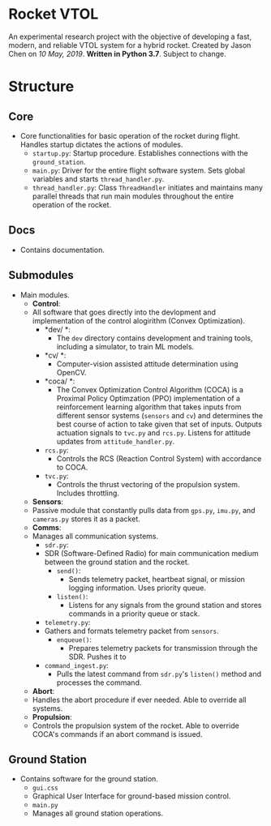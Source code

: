 # Rocket VTOL
An experimental research project with the objective of developing a fast, modern, and reliable VTOL system for a hybrid rocket.
Created by Jason Chen on _10 May, 2019_. **Written in Python 3.7**. Subject to change.

# Structure
## Core 
- Core functionalities for basic operation of the rocket during flight. Handles startup dictates the actions of modules.
    - `startup.py`: 
    Startup procedure. Establishes connections with the `ground_station`.
    - `main.py`: 
    Driver for the entire flight software system. Sets global variables and starts `thread_handler.py`.
    - `thread_handler.py`: 
    Class `ThreadHandler` initiates and maintains many parallel threads that run main modules throughout the entire operation of
    the rocket.
## Docs
- Contains documentation.

## Submodules
- Main modules.
    - **Control**: 
    - All software that goes directly into the devlopment and implementation of the control alogirithm (Convex Optimization).
        - *dev/ *: 
            - The `dev` directory contains development and training tools, including a simulator, to train ML models.
        - *cv/ *: 
            - Computer-vision assisted attitude determination using OpenCV.
        - *coca/ *: 
            - The Convex Optimization Control Algorithm (COCA) is a Proximal Policy Optimzation (PPO) implementation of a
            reinforcement learning algorithm that takes inputs from different sensor systems (`sensors` and `cv`) and determines
            the best course of
            action to take given that set of inputs. Outputs actuation signals to `tvc.py` and `rcs.py`. Listens for attitude
            updates from `attitude_handler.py`.
        - `rcs.py`: 
            - Controls the RCS (Reaction Control System) with accordance to COCA.
        - `tvc.py`: 
            - Controls the thrust vectoring of the propulsion system. Includes throttling.
    - **Sensors**: 
    - Passive module that constantly pulls data from `gps.py`, `imu.py`, and `cameras.py` stores it as a packet.
    - **Comms**:
    - Manages all communication systems.
        - `sdr.py`: 
        - SDR (Software-Defined Radio) for main communication medium between the ground station and the rocket.
            - `send()`: 
                - Sends telemetry packet, heartbeat signal, or mission logging information. Uses priority queue.
            - `listen()`: 
                - Listens for any signals from the ground station and stores commands in a priority queue or stack.
        - `telemetry.py`: 
        - Gathers and formats telemetry packet from `sensors`.
            - `enqueue()`: 
                - Prepares telemetry packets for transmission through the SDR. Pushes it to
        - `command_ingest.py`: 
            - Pulls the latest command from `sdr.py`'s `listen()` method and processes the command.
    - **Abort**: 
    - Handles the abort procedure if ever needed. Able to override all systems.
    - **Propulsion**: 
    - Controls the propulsion system of the rocket. Able to override COCA's commands if an abort command is issued. 
## Ground Station
- Contains software for the ground station.
    - `gui.css`
    - Graphical User Interface for ground-based mission control.
    - `main.py`
    - Manages all ground station operations.
